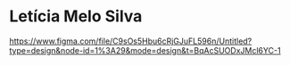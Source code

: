 # Letícia Melo Silva
https://www.figma.com/file/C9sOs5Hbu6cRjGJuFL596n/Untitled?type=design&node-id=1%3A29&mode=design&t=BqAcSUODxJMcl6YC-1